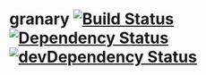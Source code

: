 # granary [![Build Status](https://travis-ci.org/gabrielcsapo/granary.svg?branch=master)](https://travis-ci.org/gabrielcsapo/granary) [![Dependency Status](https://david-dm.org/gabrielcsapo/granary.svg)](https://david-dm.org/gabrielcsapo/granary) [![devDependency Status](https://david-dm.org/gabrielcsapo/granary/dev-status.svg)](https://david-dm.org/gabrielcsapo/granary#info=devDependencies)

